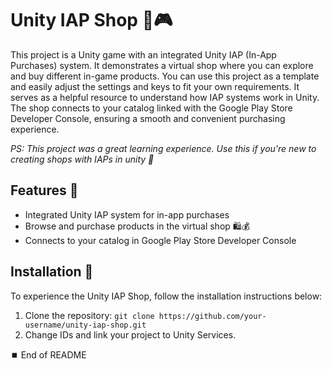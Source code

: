 # Unity IAP Shop 🛒🎮

This project is a Unity game with an integrated Unity IAP (In-App Purchases) system. It demonstrates a virtual shop where you can explore and buy different in-game products. You can use this project as a template and easily adjust the settings and keys to fit your own requirements. It serves as a helpful resource to understand how IAP systems work in Unity. The shop connects to your catalog linked with the Google Play Store Developer Console, ensuring a smooth and convenient purchasing experience.

*PS: This project was a great learning experience. Use this if you're new to creating shops with IAPs in unity 🚀*

## Features 🌟

- Integrated Unity IAP system for in-app purchases
- Browse and purchase products in the virtual shop 🛍️💰
- Connects to your catalog in Google Play Store Developer Console

## Installation 🚀

To experience the Unity IAP Shop, follow the installation instructions below:

1. Clone the repository: `git clone https://github.com/your-username/unity-iap-shop.git`
2. Change IDs and link your project to Unity Services.

⏹️ End of README
